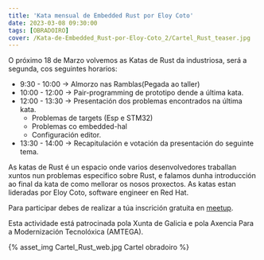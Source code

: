 ```yaml
---
title: 'Kata mensual de Embedded Rust por Eloy Coto'
date: 2023-03-08 09:30:00
tags: [OBRADOIRO]
cover: /Kata-de-Embedded_Rust-por-Eloy-Coto_2/Cartel_Rust_teaser.jpg
---
```


O próximo 18 de Marzo volvemos as Katas de Rust da industriosa, será a segunda, cos seguintes horarios:

- 9:30 - 10:00 -> Almorzo nas Ramblas(Pegada ao taller)
- 10:00 - 12:00 -> Pair-programming de prototipo dende a última kata.
- 12:00 - 13:30 -> Presentación dos problemas encontrados na última kata.
    - Problemas de targets (Esp e STM32)
    - Problemas co embedded-hal
    - Configuración editor.
- 13:30 - 14:00 -> Recapitulación e votación da presentación do seguinte tema.


As katas de Rust é un espacio onde varios desenvolvedores traballan xuntos nun problemas especifico sobre Rust, e falamos dunha introducción ao final da kata de como mellorar os nosos proxectos. As katas estan lideradas por Eloy Coto, software engineer en Red Hat.

Para participar debes de realizar a túa inscrición gratuita en [meetup](https://www.meetup.com/es-ES/aindustriosa/events/291411428/).

Esta actividade está patrocinada pola Xunta de Galicia e pola Axencia Para a Modernización Tecnolóxica (AMTEGA).


{% asset_img Cartel_Rust_web.jpg Cartel obradoiro %}
